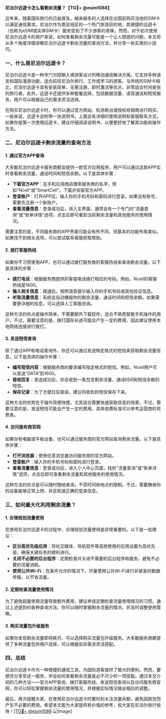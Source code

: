 **尼泊尔远遊卡怎么看剩余流量？【TG💪+ @esim1088】**

近年来，随着国际旅行的日益普及，越来越多的人选择在出国前购买当地的SIM卡以满足通信需求。尼泊尔作为南亚地区的一个热门旅游目的地，其便捷的远遊卡（也称为eSIM或实体SIM卡）服务受到了不少游客的青睐。然而，对于初次使用尼泊尔远遊卡的用户来说，如何查看剩余流量可能是一个让人困惑的问题。本文将从多个角度详细讲解尼泊尔远遊卡剩余流量的查询方法，并分享一些实用的小技巧。

### 一、什么是尼泊尔远遊卡？

尼泊尔远遊卡是一种专门为短期入境游客设计的移动通信解决方案。它支持多种语言和国际漫游功能，适合前往尼泊尔旅行、工作或学习的游客。与传统的SIM卡相比，尼泊尔远遊卡具有安装简单、无需注册、即时激活等优点，非常适合时间紧张的旅行者。此外，远遊卡还提供多种套餐选择，包括数据流量、语音通话和短信服务，用户可以根据自己的需求灵活选择。

在购买尼泊尔远遊卡时，你可以通过官方网站、机场柜台或授权经销商进行购买。一般来说，远遊卡会附带一张说明书，上面会有详细的使用说明和客服联系方式。如果你是第一次使用远遊卡，建议仔细阅读说明书，以便更好地了解其功能和操作方法。

### 二、尼泊尔远遊卡剩余流量的查询方法

#### 1. **通过官方APP查询**
  
大多数尼泊尔远遊卡服务商都会提供一款官方应用程序，用户可以通过这款APP实时查看剩余流量、通话时间和短信余额。以下是具体步骤：

- **下载官方APP**：在手机应用商店搜索服务商的名字，例如“Ncell”或“SmartCell”，下载并安装官方APP。
- **登录账户**：打开APP后，输入你的手机号码和密码进行登录。如果没有账号，需要先注册一个新账户。
- **查看流量信息**：登录成功后，进入主界面，通常会有一个专门的“流量查询”或“账单详情”选项，点击后即可看到当前剩余流量和其他服务的使用情况。

需要注意的是，不同服务商的APP界面可能会有所不同，但基本的功能布局类似。如果找不到相关选项，可以尝试联系客服获取帮助。

#### 2. **拨打客服热线**

如果你不习惯使用APP，也可以通过拨打服务商的客服热线来查询剩余流量。以下是具体的步骤：

- **拨打电话**：根据服务商提供的客服电话拨打相应的号码。例如，Ncell的客服热线是1600。
- **输入相关信息**：拨通后，按照语音提示输入你的手机号码或其他验证信息。
- **听取流量信息**：系统会自动播报你的剩余流量、通话时间和短信余额。如果需要更详细的信息，可以选择人工客服咨询。

这种方法的优点是操作简单，不需要额外下载软件，适合不熟悉智能手机操作的用户。不过，需要注意的是，拨打国际长途可能会产生一定的费用，因此建议使用本地网络连接进行拨打。

#### 3. **发送短信查询**

除了通过APP和电话查询外，你还可以通过发送特定格式的短信来获取剩余流量信息。以下是具体的操作步骤：

- **编写短信内容**：根据服务商的要求编写指定格式的短信。例如，Ncell用户可以发送“DATA”到1600。
- **接收回复**：发送成功后，你会收到一条包含剩余流量、通话时间和短信余额的短信。
- **保存记录**：为了方便日后查阅，建议将收到的短信保存下来。

这种方法的优势在于操作简便快捷，尤其适合需要快速获取信息的场景。不过，需要注意的是，发送短信可能会产生一定的费用，具体收费标准可以参考运营商的资费表。

#### 4. **访问服务商官网**

如果你有电脑或平板设备，也可以通过服务商的官方网站查询剩余流量。以下是具体步骤：

- **打开浏览器**：使用任意浏览器访问服务商的官方网站。
- **登录账户**：输入你的手机号码和密码进行登录。
- **查看流量信息**：登录成功后，进入个人中心页面，找到“流量查询”或“账单详情”选项，点击后即可查看剩余流量和其他服务的使用情况。

这种方法的优点是可以随时随地查询，不受时间和地点的限制。不过，需要确保你的设备能够正常上网，并且知道正确的登录信息。

### 三、如何最大化利用剩余流量？

#### 1. **合理规划流量使用**

在使用尼泊尔远遊卡的过程中，合理规划流量使用是非常重要的。以下是一些建议：

- **区分高优先级应用**：将社交媒体、导航软件等高频使用的应用设置为高优先级，确保关键任务的顺利进行。
- **关闭不必要的后台程序**：定期检查并关闭不需要的后台程序和服务，避免不必要的流量消耗。
- **使用公共Wi-Fi**：在条件允许的情况下，尽量使用公共Wi-Fi进行非紧急的数据传输，以节省流量。

#### 2. **定期检查流量使用情况**

为了避免超量使用流量导致额外费用，建议养成定期检查流量使用情况的习惯。通过上述提到的各种查询方法，你可以随时掌握剩余流量的情况，并及时调整使用策略。

#### 3. **购买流量包升级服务**

如果你发现剩余流量即将耗尽，可以选择购买流量包升级服务。大多数服务商都提供了多种流量包供用户选择，可以根据实际需求灵活搭配。

### 四、总结

尼泊尔远遊卡作为一种便捷的通信工具，为国际游客提供了极大的便利。然而，要想充分享受这一服务，学会如何查看剩余流量是必不可少的一项技能。通过本文介绍的几种方法——官方APP查询、拨打客服热线、发送短信查询以及访问服务商官网，你可以轻松掌握剩余流量的使用情况，并根据实际情况做出相应的调整。

最后，再次提醒大家，在使用尼泊尔远遊卡时要时刻关注流量余额，避免因疏忽而产生不必要的费用。希望本文能为大家提供有价值的参考，祝大家在尼泊尔旅行愉快！[[TG💪+ @esim1088](https://t.me/s/esim1088) ![Image](https://i.postimg.cc/4NQfJmqS/Snipaste-2025-05-13-00-14-12.png)]